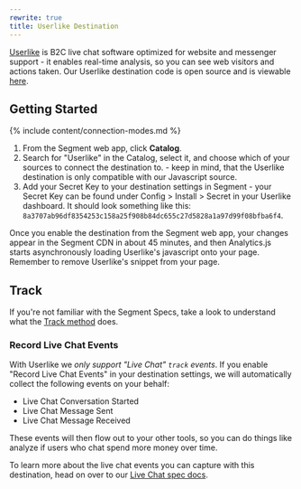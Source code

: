 ```yaml
---
rewrite: true
title: Userlike Destination
---
```


[Userlike](https://www.userlike.com/en/) is B2C live chat software optimized for website and messenger support - it enables real-time analysis, so you can see web visitors and actions taken. Our Userlike destination code is open source and is viewable [here](https://github.com/segment-integrations/analytics.js-integration-userlike).

## Getting Started

{% include content/connection-modes.md %}

1. From the Segment web app, click **Catalog**.
2. Search for "Userlike" in the Catalog, select it, and choose which of your sources to connect the destination to. - keep in mind, that the Userlike destination is only compatible with our Javascript source.
3. Add your Secret Key to your destination settings in Segment - your Secret Key can be found under Config > Install > Secret in your Userlike dashboard. It should look something like this: `8a3707ab96df8354253c158a25f908b84dc655c27d5828a1a97d99f08bfba6f4`.


Once you enable the destination from the Segment web app, your changes appear in the Segment CDN in about 45 minutes, and then Analytics.js starts asynchronously loading Userlike's javascript onto your page. Remember to remove Userlike's snippet from your page.

## Track
 If you're not familiar with the Segment Specs, take a look to understand what the [Track method](/docs/connections/spec/track/) does.

### Record Live Chat Events

With Userlike we _only support "Live Chat" `track` events_. If you enable "Record Live Chat Events" in your destination settings, we will automatically collect the following events on your behalf:
* Live Chat Conversation Started
* Live Chat Message Sent
* Live Chat Message Received

These events will then flow out to your other tools, so you can do things like analyze if users who chat spend more money over time.

To learn more about the live chat events you can capture with this destination, head on over to our [Live Chat spec docs](/docs/connections/spec/live-chat/).

